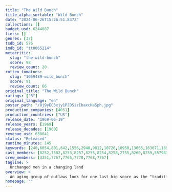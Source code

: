 ```yaml
---
title: "The Wild Bunch"
title_alpha_sortable: "Wild Bunch"
date: "2024-06-26T15:26:51.837Z"
collections: []
budget_usd: 6244087
tiers: []
genres: [37]
tsdb_id: 576
imdb_id: "tt0065214"
metacritic:
  slug: "the-wild-bunch"
  score: 98
  review_count: 20
rotten_tomatoes:
  slug: "1059489-wild_bunch"
  score: 91
  review_count: 66
original_title: "The Wild Bunch"
ratings: ["R"]
original_language: "en"
poster_path: "/8j9yEC3xjy1PJDSizIbaxcHaSph.jpg"
production_companies: [4051]
production_countries: ["US"]
release_date: "1969-06-19"
release_years: [1969]
release_decades: [1960]
revenue_usd: 638641
status: "Released"
runtime_minutes: 145
keywords: [240,6054,801,642,1556,2940,9812,10726,10950,13065,163671,189262]
cast_members: [8252,7502,8253,8257,8255,8254,8258,2755,8260,8259,557983,22767,107285,31321,8262,12410,6463,990426,233128,544591,19448,553157,103565]
crew_members: [3351,7767,7765,7770,7768,7767]
tagline: >
  Unchanged men in a changing land
overview: >
  An aging group of outlaws look for one last big score as the "traditional" American West is disappearing around them.
homepage: ""
---
```

